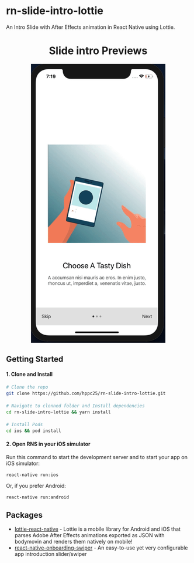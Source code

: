 # rn-slide-intro-lottie
An Intro Slide with After Effects animation in React Native using Lottie.

<div align="center">
    <h1>Slide intro Previews </h1>
 <img src="docs/gifs/app.gif" />
</div>


## Getting Started

#### 1. Clone and Install

```bash
# Clone the repo
git clone https://github.com/hppc25/rn-slide-intro-lottie.git

# Navigate to clonned folder and Install dependencies
cd rn-slide-intro-lottie && yarn install

# Install Pods
cd ios && pod install
```

#### 2. Open RNS in your iOS simulator

Run this command to start the development server and to start your app on iOS simulator:
```
react-native run:ios
```

Or, if you prefer Android:
```
react-native run:android
```

## Packages 
- [lottie-react-native](https://github.com/lottie-react-native/lottie-react-native) - Lottie is a mobile library for Android and iOS that parses Adobe After Effects animations exported as JSON with bodymovin and renders them natively on mobile!
- [react-native-onboarding-swiper](https://github.com/jfilter/react-native-onboarding-swiper) - An easy-to-use yet very configurable app introduction slider/swiper

